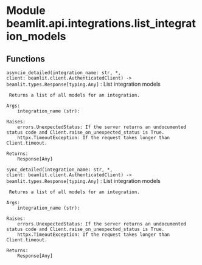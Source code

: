 Module beamlit.api.integrations.list_integration_models
=======================================================

Functions
---------

`asyncio_detailed(integration_name: str, *, client: beamlit.client.AuthenticatedClient) ‑> beamlit.types.Response[typing.Any]`
:   List integration models
    
     Returns a list of all models for an integration.
    
    Args:
        integration_name (str):
    
    Raises:
        errors.UnexpectedStatus: If the server returns an undocumented status code and Client.raise_on_unexpected_status is True.
        httpx.TimeoutException: If the request takes longer than Client.timeout.
    
    Returns:
        Response[Any]

`sync_detailed(integration_name: str, *, client: beamlit.client.AuthenticatedClient) ‑> beamlit.types.Response[typing.Any]`
:   List integration models
    
     Returns a list of all models for an integration.
    
    Args:
        integration_name (str):
    
    Raises:
        errors.UnexpectedStatus: If the server returns an undocumented status code and Client.raise_on_unexpected_status is True.
        httpx.TimeoutException: If the request takes longer than Client.timeout.
    
    Returns:
        Response[Any]